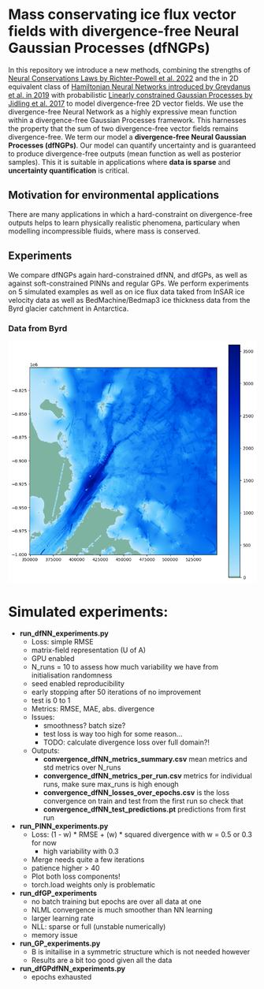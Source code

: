 # Mass conservating ice flux vector fields with divergence-free Neural Gaussian Processes (dfNGPs)

In this repository we introduce a new methods, combining the strengths of [Neural Conservations Laws by Richter-Powell et al. 2022](https://arxiv.org/abs/2210.01741) and the in 2D equivalent class of [Hamiltonian Neural Networks introduced by Greydanus et al. in 2019](https://proceedings.neurips.cc/paper_files/paper/2019/file/26cd8ecadce0d4efd6cc8a8725cbd1f8-Paper.pdf) with probabilistic [Linearly constrained Gaussian Processes by Jidling et al. 2017](Jidling) to model divergence-free 2D vector fields. We use the divergence-free Neural Network as a highly expressive mean function within a divergence-free Gaussian Processes framework. This harnesses the property that the sum of two divergence-free vector fields remains divergence-free. We term our model a **divergence-free Neural Gaussian Processes (dfNGPs)**. Our model can quantify uncertainty and is guaranteed to produce divergence-free outputs (mean function as well as posterior samples). This it is suitable in applications where **data is sparse** and **uncertainty quantification** is critical. 

## Motivation for environmental applications

There are many applications in which a hard-constraint on divergence-free outputs helps to learn physically realistic phenomena, particulary when modelling incompressible fluids, where mass is conserved. 

## Experiments

We compare dfNGPs again hard-constrained dfNN, and dfGPs, as well as against soft-constrained PINNs and regular GPs. We perform experiments on 5 simulated examples as well as on ice flux data taked from InSAR ice velocity data as well as BedMachine/Bedmap3 ice thickness data from the Byrd glacier catchment in Antarctica. 

### Data from Byrd

![alt text](images/data_over_byrd.png)

# Simulated experiments:

- **run_dfNN_experiments.py**
    - Loss: simple RMSE
    - matrix-field representation (U of A)
    - GPU enabled
    - N_runs = 10 to assess how much variability we have from initialisation randomness
    - seed enabled reproducibility
    - early stopping after 50 iterations of no improvement
    - test is 0 to 1
    - Metrics: RMSE, MAE, abs. divergence
    - Issues:
        - smoothness? batch size?
        - test loss is way too high for some reason...
        - TODO: calculate divergence loss over full domain?!
    - Outputs: 
        - **convergence_dfNN_metrics_summary.csv** mean metrics and std metrics over N_runs
        - **convergence_dfNN_metrics_per_run.csv** metrics for individual runs, make sure max_runs is high enough
        - **convergence_dfNN_losses_over_epochs.csv** is the loss convergence on train and test from the first run so check that 
        - **convergence_dfNN_test_predictions.pt** predictions from first run
- **run_PINN_experiments.py**
    - Loss: (1 - w) * RMSE + (w) * squared divergence with w = 0.5 or 0.3 for now
        - high variability with 0.3
    - Merge needs quite a few iterations
    - patience higher > 40 
    - Plot both loss components!
    - torch.load weights only is problematic
- **run_dfGP_experiments**
    - no batch training but epochs are over all data at one
    - NLML convergence is much smoother than NN learning
    - larger learning rate
    - NLL: sparse or full (unstable numerically)
    - memory issue
- **run_GP_experiments.py**
    - B is initailise in a symmetric structure which is not needed however
    - Results are a bit too good given all the data
- **run_dfGPdfNN_experiments.py**
    - epochs exhausted
